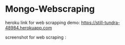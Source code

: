 # Mongo-Webscraping


heroku link for web scrapping demo:
https://still-tundra-48984.herokuapp.com

screenshot for web scraping :

